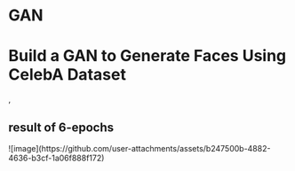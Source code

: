 # GAN
<h1> Build a GAN to Generate Faces Using CelebA Dataset </h1>

,
<h2> result of 6-epochs </h2>
![image](https://github.com/user-attachments/assets/b247500b-4882-4636-b3cf-1a06f888f172)
